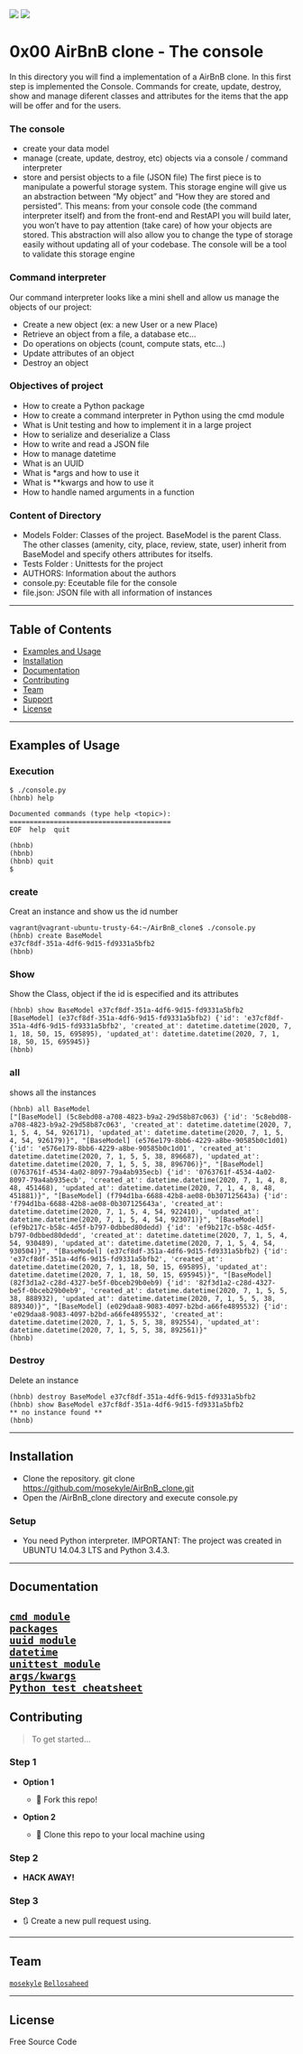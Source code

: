<img src="https://is5-ssl.mzstatic.com/image/thumb/Purple123/v4/fd/ac/b4/fdacb4f9-4c73-1ca6-5595-ef18f821ee62/AppIcon-0-0-1x_U007emarketing-0-0-0-7-0-0-sRGB-0-0-0-GLES2_U002c0-512MB-85-220-0-0.png/246x0w.png">
<img src="https://image.shutterstock.com/image-illustration/clone-icon-illustration-creative-sign-260nw-1497218057.jpg">

# 0x00 AirBnB clone - The console

In this directory you will find a implementation of a AirBnB clone.
In this first step is implemented the Console. Commands for create, update, destroy, show and manage diferent classes and attributes for the items that the app will be offer and for the users.

### The console ###
* create your data model
* manage (create, update, destroy, etc) objects via a console / command interpreter
* store and persist objects to a file (JSON file)
The first piece is to manipulate a powerful storage system. This storage engine will give us an abstraction between “My object” and “How they are stored and persisted”. This means: from your console code (the command interpreter itself) and from the front-end and RestAPI you will build later, you won’t have to pay attention (take care) of how your objects are stored.
This abstraction will also allow you to change the type of storage easily without updating all of your codebase.
The console will be a tool to validate this storage engine

### Command interpreter ###

Our command interpreter looks like a mini shell and allow us manage the objects of our project:

* Create a new object (ex: a new User or a new Place)
* Retrieve an object from a file, a database etc…
* Do operations on objects (count, compute stats, etc…)
* Update attributes of an object
* Destroy an object

### Objectives of project ###

* How to create a Python package
* How to create a command interpreter in Python using the cmd module
* What is Unit testing and how to implement it in a large project
* How to serialize and deserialize a Class
* How to write and read a JSON file
* How to manage datetime
* What is an UUID
* What is *args and how to use it
* What is **kwargs and how to use it
* How to handle named arguments in a function

### Content of Directory ###
* Models Folder: Classes of the project. BaseModel is the parent Class. The other classes (amenity, city, place, review, state, user) inherit from BaseModel and specify others attributes for itselfs.
* Tests Folder : Unittests for the project
* AUTHORS: Information about the authors
* console.py: Eceutable file for the console
* file.json: JSON file with all information of instances

---

## Table of Contents

- [Examples and Usage](#ExamplesandUsage)
- [Installation](#installation)
- [Documentation](#documentation)
- [Contributing](#contributing)
- [Team](#team)
- [Support](#support)
- [License](#license)


---

## Examples of Usage

### Execution ###
```
$ ./console.py
(hbnb) help

Documented commands (type help <topic>):
========================================
EOF  help  quit

(hbnb) 
(hbnb) 
(hbnb) quit
$
```
### create ###
Creat an instance and show us the id number
```
vagrant@vagrant-ubuntu-trusty-64:~/AirBnB_clone$ ./console.py 
(hbnb) create BaseModel
e37cf8df-351a-4df6-9d15-fd9331a5bfb2
(hbnb) 
```

### Show ###
Show the Class, object if the id is especified and its attributes
```
(hbnb) show BaseModel e37cf8df-351a-4df6-9d15-fd9331a5bfb2
[BaseModel] (e37cf8df-351a-4df6-9d15-fd9331a5bfb2) {'id': 'e37cf8df-351a-4df6-9d15-fd9331a5bfb2', 'created_at': datetime.datetime(2020, 7, 1, 18, 50, 15, 695895), 'updated_at': datetime.datetime(2020, 7, 1, 18, 50, 15, 695945)}
(hbnb) 
```
### all ###
shows all the instances
```
(hbnb) all BaseModel
["[BaseModel] (5c8ebd08-a708-4823-b9a2-29d58b87c063) {'id': '5c8ebd08-a708-4823-b9a2-29d58b87c063', 'created_at': datetime.datetime(2020, 7, 1, 5, 4, 54, 926171), 'updated_at': datetime.datetime(2020, 7, 1, 5, 4, 54, 926179)}", "[BaseModel] (e576e179-8bb6-4229-a8be-90585b0c1d01) {'id': 'e576e179-8bb6-4229-a8be-90585b0c1d01', 'created_at': datetime.datetime(2020, 7, 1, 5, 5, 38, 896687), 'updated_at': datetime.datetime(2020, 7, 1, 5, 5, 38, 896706)}", "[BaseModel] (0763761f-4534-4a02-8097-79a4ab935ecb) {'id': '0763761f-4534-4a02-8097-79a4ab935ecb', 'created_at': datetime.datetime(2020, 7, 1, 4, 8, 48, 451468), 'updated_at': datetime.datetime(2020, 7, 1, 4, 8, 48, 451881)}", "[BaseModel] (f794d1ba-6688-42b8-ae08-0b307125643a) {'id': 'f794d1ba-6688-42b8-ae08-0b307125643a', 'created_at': datetime.datetime(2020, 7, 1, 5, 4, 54, 922410), 'updated_at': datetime.datetime(2020, 7, 1, 5, 4, 54, 923071)}", "[BaseModel] (ef9b217c-b58c-4d5f-b797-0dbbed80dedd) {'id': 'ef9b217c-b58c-4d5f-b797-0dbbed80dedd', 'created_at': datetime.datetime(2020, 7, 1, 5, 4, 54, 930489), 'updated_at': datetime.datetime(2020, 7, 1, 5, 4, 54, 930504)}", "[BaseModel] (e37cf8df-351a-4df6-9d15-fd9331a5bfb2) {'id': 'e37cf8df-351a-4df6-9d15-fd9331a5bfb2', 'created_at': datetime.datetime(2020, 7, 1, 18, 50, 15, 695895), 'updated_at': datetime.datetime(2020, 7, 1, 18, 50, 15, 695945)}", "[BaseModel] (82f3d1a2-c28d-4327-be5f-0bceb29b0eb9) {'id': '82f3d1a2-c28d-4327-be5f-0bceb29b0eb9', 'created_at': datetime.datetime(2020, 7, 1, 5, 5, 38, 888932), 'updated_at': datetime.datetime(2020, 7, 1, 5, 5, 38, 889340)}", "[BaseModel] (e029daa8-9083-4097-b2bd-a66fe4895532) {'id': 'e029daa8-9083-4097-b2bd-a66fe4895532', 'created_at': datetime.datetime(2020, 7, 1, 5, 5, 38, 892554), 'updated_at': datetime.datetime(2020, 7, 1, 5, 5, 38, 892561)}"
(hbnb) 
```
### Destroy ###
Delete an instance
```
(hbnb) destroy BaseModel e37cf8df-351a-4df6-9d15-fd9331a5bfb2
(hbnb) show BaseModel e37cf8df-351a-4df6-9d15-fd9331a5bfb2
** no instance found **
(hbnb) 
```
---

## Installation

* Clone the repository. git clone https://github.com/mosekyle/AirBnB_clone.git
* Open the /AirBnB_clone directory and execute console.py

### Setup

* You need Python interpreter.
IMPORTANT: The project was created in UBUNTU 14.04.3 LTS and Python 3.4.3.

---

## Documentation 

<a href="https://intranet.hbtn.io/rltoken/Fx9HXIjmGzbmET4ylYg2Rw">`cmd module`</a><br>
<a href="https://intranet.hbtn.io/rltoken/jKl9WFpKA-fPt7_guv9_3Q">`packages`</a><br>
<a href="https://intranet.hbtn.io/rltoken/eaQ6aELbdqb0WmPddhD00g">`uuid module`</a><br>
<a href="https://intranet.hbtn.io/rltoken/_ySDcgtfrwLkTyQzYHTH0Q">`datetime`</a><br>
<a href="https://intranet.hbtn.io/rltoken/QX7d4D__xhOJIGIWZBp39g">`unittest module`</a><br>
<a href="https://intranet.hbtn.io/rltoken/jQd3P_uSO0FeU6jlN-z5mg">`args/kwargs`</a><br>
<a href="https://intranet.hbtn.io/rltoken/WPlydsqB0PG0uVcixemv9A">`Python test cheatsheet`</a><br>
---

## Contributing

> To get started...

### Step 1

- **Option 1**
    - 🍴 Fork this repo!

- **Option 2**
    - 👯 Clone this repo to your local machine using 

### Step 2

- **HACK AWAY!** 

### Step 3

- 🔃 Create a new pull request using. 
---

## Team

<a href="https://github.com/mosekyle">`mosekyle`</a>
<a href="https://github.com/Bellosaheed">`Bellosaheed`</a>


---


## License

Free Source Code
